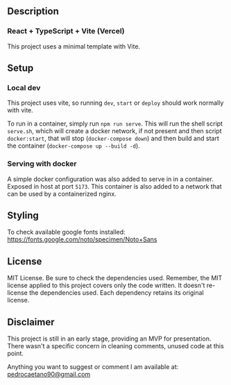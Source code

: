 ## Description

### React + TypeScript + Vite (Vercel)

This project uses a minimal template with Vite. 

## Setup

### Local dev 

This project uses vite, so running `dev`, `start` or `deploy` should work normally with vite.

To run in a container, simply run `npm run serve`. This will run the shell script `serve.sh`, which will create a docker network, if not present and then script `docker:start`, that will stop (`docker-compose down`) and then build and start the container (`docker-compose up --build -d`).

### Serving with docker

A simple docker configuration was also added to serve in in a container. Exposed in host at port `5173`. This container is also added to a network that can be used by a containerized nginx. 

## Styling

To check available google fonts installed: https://fonts.google.com/noto/specimen/Noto+Sans

## License

MIT License. Be sure to check the dependencies used. Remember, the MIT license applied to this project covers only the code written. It doesn't re-license the dependencies used. Each dependency retains its original license.

## Disclaimer

This project is still in an early stage, providing an MVP for presentation. There wasn't a specific concern in cleaning comments, unused code at this point. 

Anything you want to suggest or comment I am available at: pedrocaetano90@gmail.com
